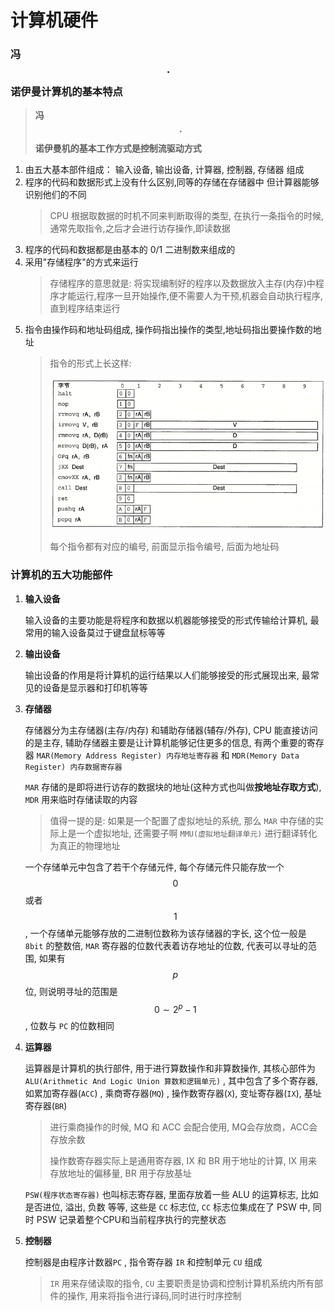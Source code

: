 # 计算机硬件

### **冯 $$\cdot$$ 诺伊曼计算机的基本特点**

> **冯 $$\cdot$$ 诺伊曼机的基本工作方式是控制流驱动方式**

1. 由五大基本部件组成： 输入设备, 输出设备, 计算器, 控制器, 存储器 组成
2. 程序的代码和数据形式上没有什么区别,同等的存储在存储器中 但计算器能够识别他们的不同
    > CPU 根据取数据的时机不同来判断取得的类型, 在执行一条指令的时候, 通常先取指令,之后才会进行访存操作,即读数据
3. 程序的代码和数据都是由基本的 0/1 二进制数来组成的
4. 采用"存储程序"的方式来运行
    > 存储程序的意思就是: 将实现编制好的程序以及数据放入主存(内存)中程序才能运行,程序一旦开始操作,便不需要人为干预,机器会自动执行程序,直到程序结束运行
5. 指令由操作码和地址码组成, 操作码指出操作的类型,地址码指出要操作数的地址
    > 指令的形式上长这样: 
    >
    > ![1748525960941](./img/1748525960941.png)
    >
    > 每个指令都有对应的编号, 前面显示指令编号, 后面为地址码

### **计算机的五大功能部件**

1. **输入设备**

    输入设备的主要功能是将程序和数据以机器能够接受的形式传输给计算机, 最常用的输入设备莫过于键盘鼠标等等

2. **输出设备**

    输出设备的作用是将计算机的运行结果以人们能够接受的形式展现出来, 最常见的设备是显示器和打印机等等

3. **存储器**

    存储器分为主存储器(主存/内存) 和辅助存储器(辅存/外存), CPU 能直接访问的是主存, 辅助存储器主要是让计算机能够记住更多的信息, 有两个重要的寄存器 `MAR(Memory Address Register) 内存地址寄存器` 和 `MDR(Memory Data Register) 内存数据寄存器` 

    `MAR` 存储的是即将进行访存的数据块的地址(这种方式也叫做**按地址存取方式**), `MDR` 用来临时存储读取的内容
    > 值得一提的是: 如果是一个配置了虚拟地址的系统, 那么 `MAR` 中存储的实际上是一个虚拟地址, 还需要子啊 `MMU(虚拟地址翻译单元)` 进行翻译转化为真正的物理地址

    一个存储单元中包含了若干个存储元件, 每个存储元件只能存放一个 $$0$$ 或者 $$1$$ , 一个存储单元能够存放的二进制位数称为该存储器的字长, 这个位一般是 `8bit` 的整数倍, `MAR` 寄存器的位数代表着访存地址的位数, 代表可以寻址的范围, 如果有 $$p$$ 位, 则说明寻址的范围是 $$0\sim 2^p - 1$$ , 位数与 `PC` 的位数相同

4. **运算器**

    运算器是计算机的执行部件, 用于进行算数操作和非算数操作, 其核心部件为 `ALU(Arithmetic And Logic Union 算数和逻辑单元)` , 其中包含了多个寄存器, 如累加寄存器(`ACC`) , 乘商寄存器(`MQ`) , 操作数寄存器(`X`), 变址寄存器(`IX`), 基址寄存器(`BR`)
    > 进行乘商操作的时候, MQ 和 ACC 会配合使用, MQ会存放商，ACC会存放余数
    > 
    > 操作数寄存器实际上是通用寄存器, IX 和 BR 用于地址的计算, IX 用来存放地址的偏移量, BR 用于存放基址

    `PSW(程序状态寄存器)` 也叫标志寄存器, 里面存放着一些 ALU 的运算标志, 比如是否进位, 溢出, 负数 等等, 这些是 `CC` 标志位, `CC` 标志位集成在了 PSW 中, 同时 PSW 记录着整个CPU和当前程序执行的完整状态

5. **控制器**

    控制器是由程序计数器`PC` , 指令寄存器 `IR` 和控制单元 `CU` 组成
    > `IR` 用来存储读取的指令,  `CU` 主要职责是协调和控制计算机系统内所有部件的操作, 用来将指令进行译码,同时进行时序控制


 

